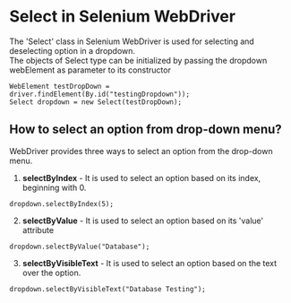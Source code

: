 # Select in Selenium WebDriver
The 'Select' class in Selenium WebDriver is used for selecting and deselecting option in a dropdown.  
The objects of Select type can be initialized by passing the dropdown webElement as parameter to its constructor

```
WebElement testDropDown = driver.findElement(By.id("testingDropdown"));
Select dropdown = new Select(testDropDown);
```

## How to select an option from drop-down menu?
WebDriver provides three ways to select an option from the drop-down menu.
1. **selectByIndex** - It is used to select an option based on its index, beginning with 0.
```
dropdown.selectByIndex(5);
```
2. **selectByValue** -  It is used to select an option based on its 'value' attribute
```
dropdown.selectByValue("Database");
```
3. **selectByVisibleText** - It is used to select an option based on the text over the option.
```
dropdown.selectByVisibleText("Database Testing");
```

